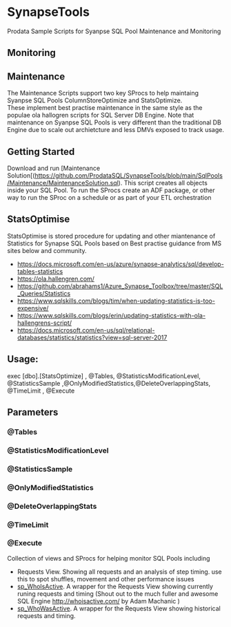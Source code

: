 # SynapseTools
Prodata Sample Scripts for Syanpse SQL Pool Maintenance and Monitoring



## Monitoring


## Maintenance
The Maintenance Scripts support two key SProcs to help maintaing Syanpse SQL Pools <a>ColumnStoreOptimize</a> and StatsOptimize.
<BR>These implement best practise maintenance in the same style as the populae <a>ola hallogren scripts</a> for SQL Server DB Engine. 
Note that maintenance on Syanpse SQL Pools is very different than the traditional DB Engine due to scale out archietcture and less DMVs exposed to track usage.


## Getting Started
Download and run [Maintenance Solution[(https://github.com/ProdataSQL/SynapseTools/blob/main/SqlPools/Maintenance/MaintenanceSolution.sql). This script creates all objects inside your SQL Pool. To run the SProcs create an ADF package, or other way to run the SProc on a schedule or as part of your ETL orchestration

## StatsOptimise
StatsOptimise is stored procedure for updating and other miantenance of Statistics for Synapse SQL Pools based on Best practise guidance from MS sites below and community.
- https://docs.microsoft.com/en-us/azure/synapse-analytics/sql/develop-tables-statistics
- https://ola.hallengren.com/
- https://github.com/abrahams1/Azure_Synapse_Toolbox/tree/master/SQL_Queries/Statistics 
- https://www.sqlskills.com/blogs/tim/when-updating-statistics-is-too-expensive/
- https://www.sqlskills.com/blogs/erin/updating-statistics-with-ola-hallengrens-script/
- https://docs.microsoft.com/en-us/sql/relational-databases/statistics/statistics?view=sql-server-2017 


## Usage: 
exec [dbo].[StatsOptimize] , @Tables, @StatisticsModificationLevel, @StatisticsSample ,@OnlyModifiedStatistics,@DeleteOverlappingStats, @TimeLimit , @Execute 	

## Parameters

### @Tables 

### @StatisticsModificationLevel

### @StatisticsSample 

### @OnlyModifiedStatistics

### @DeleteOverlappingStats

### @TimeLimit 

### @Execute 	

Collection of views and SProcs for helping monitor SQL Pools including
* Requests View. 
Showing  all requests and an analysis of step timing. use this to spot shuffles, movement and other performance issues
* [sp_WhoIsActive](https://github.com/ProdataSQL/SynapseTools/blob/main/SqlPools/Monitoring/sp_WhoIsActive.sql). A wrapper for the Requests View showing currently runing requests and timing
(Shout out to the much fuller and awesome SQL Engine http://whoisactive.com/ by Adam Machanic )
* [sp_WhoWasActive](https://github.com/ProdataSQL/SynapseTools/blob/main/SqlPools/Monitoring/sp_WhoWasActive.sql). A wrapper for the Requests View showing historical requests and timing.

